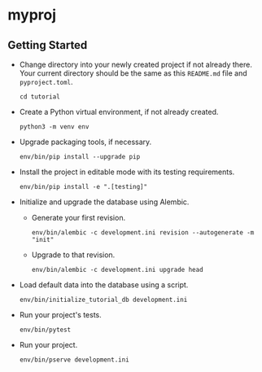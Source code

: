 # myproj

## Getting Started

- Change directory into your newly created project if not already there. Your
  current directory should be the same as this `README.md` file and `pyproject.toml`.

  ```
  cd tutorial
  ```

- Create a Python virtual environment, if not already created.

  ```
  python3 -m venv env
  ```

- Upgrade packaging tools, if necessary.

  ```
  env/bin/pip install --upgrade pip
  ```

- Install the project in editable mode with its testing requirements.

  ```
  env/bin/pip install -e ".[testing]"
  ```

- Initialize and upgrade the database using Alembic.

    - Generate your first revision.

      ```
      env/bin/alembic -c development.ini revision --autogenerate -m "init"
      ```

    - Upgrade to that revision.

      ```
      env/bin/alembic -c development.ini upgrade head
      ```

- Load default data into the database using a script.

  ```
  env/bin/initialize_tutorial_db development.ini
  ```

- Run your project's tests.

  ```
  env/bin/pytest
  ```

- Run your project.

  ```
  env/bin/pserve development.ini
  ```
